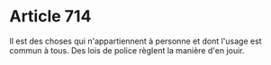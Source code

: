 # Article 714

Il est des choses qui n'appartiennent à personne et dont l'usage est commun à tous.   Des lois de police règlent la manière d'en jouir.